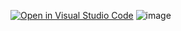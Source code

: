 [![Open in Visual Studio Code](https://classroom.github.com/assets/open-in-vscode-c66648af7eb3fe8bc4f294546bfd86ef473780cde1dea487d3c4ff354943c9ae.svg)](https://classroom.github.com/online_ide?assignment_repo_id=8677354&assignment_repo_type=AssignmentRepo)
![image](https://user-images.githubusercontent.com/84986194/192428472-bb75125e-a51d-4122-a138-6b3bbfacddcc.png)


